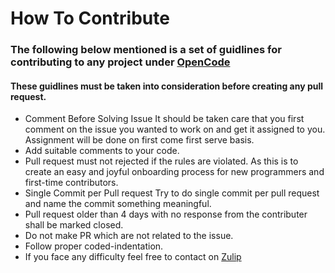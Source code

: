 # How To Contribute
### The following below mentioned is a set of guidlines for contributing to any project under [OpenCode](https://github.com/opencode18)
#### These guidlines must be taken into consideration before creating any pull request.
+  Comment Before Solving Issue
It should be taken care that you first comment on the issue you wanted to work on and get it assigned to you. Assignment will be done on first come first serve basis.
+  Add suitable comments to your code.
+  Pull request must not rejected if the rules are violated. 
As this is to create an easy and joyful onboarding process for new programmers and first-time contributors.
+  Single Commit per Pull request
Try to do single commit per pull request and name the commit something meaningful.
+  Pull request older than 4 days with no response from the contributer shall be marked closed.
+  Do not make PR which are not related to the issue.
+  Follow proper coded-indentation.
+  If you face any difficulty feel free to contact on [Zulip]( https://opencode18.zulipchat.com)
